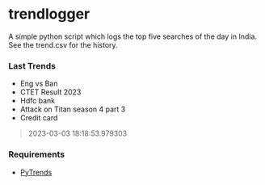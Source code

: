 # trendlogger
A simple python script which logs the top five searches of the day in India.<br>See the trend.csv for the history.<br>

<!-- Last Trends -->
### Last Trends
* Eng vs Ban
* CTET Result 2023
* Hdfc bank
* Attack on Titan season 4 part 3
* Credit card
> 2023-03-03 18:18:53.979303

<!-- Requirements -->
### Requirements
* [PyTrends](https://github.com/dreyco676/pytrends)

